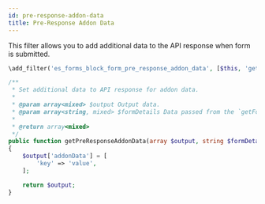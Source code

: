 ```yaml
---
id: pre-response-addon-data
title: Pre-Response Addon Data
---
```


This filter allows you to add additional data to the API response when form is submitted.

```php
\add_filter('es_forms_block_form_pre_response_addon_data', [$this, 'getPreResponseAddonData'], 10, 2);

/**
 * Set additional data to API response for addon data.
 *
 * @param array<mixed> $output Output data.
 * @param array<string, mixed> $formDetails Data passed from the `getFormDetailsApi` function.
 *
 * @return array<mixed>
 */
public function getPreResponseAddonData(array $output, string $formDetails): array
{
	$output['addonData'] = [
		'key' => 'value',
	];

	return $output;
}
```

